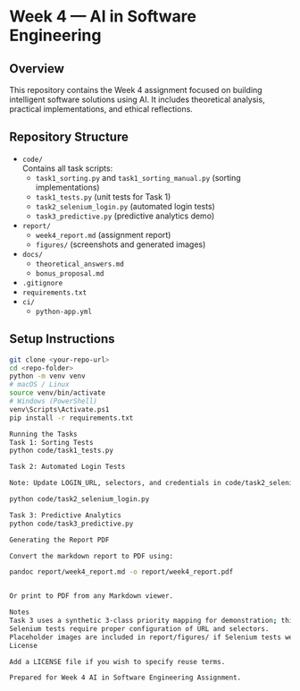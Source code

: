 # Week 4 — AI in Software Engineering

## Overview
This repository contains the Week 4 assignment focused on building intelligent software solutions using AI. It includes theoretical analysis, practical implementations, and ethical reflections.

## Repository Structure
- `code/`  
  Contains all task scripts:  
  - `task1_sorting.py` and `task1_sorting_manual.py` (sorting implementations)  
  - `task1_tests.py` (unit tests for Task 1)  
  - `task2_selenium_login.py` (automated login tests)  
  - `task3_predictive.py` (predictive analytics demo)  
- `report/`  
  - `week4_report.md` (assignment report)  
  - `figures/` (screenshots and generated images)  
- `docs/`  
  - `theoretical_answers.md`  
  - `bonus_proposal.md`  
- `.gitignore`  
- `requirements.txt`  
- `ci/`
  - `python-app.yml`

## Setup Instructions
```bash
git clone <your-repo-url>
cd <repo-folder>
python -m venv venv
# macOS / Linux
source venv/bin/activate
# Windows (PowerShell)
venv\Scripts\Activate.ps1
pip install -r requirements.txt

Running the Tasks
Task 1: Sorting Tests
python code/task1_tests.py

Task 2: Automated Login Tests

Note: Update LOGIN_URL, selectors, and credentials in code/task2_selenium_login.py before running.

python code/task2_selenium_login.py

Task 3: Predictive Analytics
python code/task3_predictive.py

Generating the Report PDF

Convert the markdown report to PDF using:

pandoc report/week4_report.md -o report/week4_report.pdf


Or print to PDF from any Markdown viewer.

Notes
Task 3 uses a synthetic 3-class priority mapping for demonstration; this is documented in the report.
Selenium tests require proper configuration of URL and selectors.
Placeholder images are included in report/figures/ if Selenium tests were not run.
License

Add a LICENSE file if you wish to specify reuse terms.

Prepared for Week 4 AI in Software Engineering Assignment.
